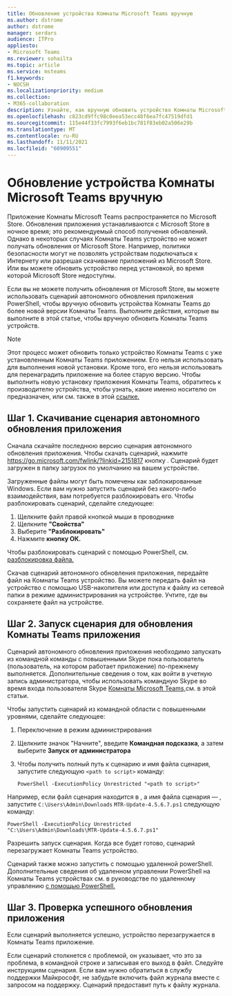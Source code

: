 ```yaml
---
title: Обновление устройства Комнаты Microsoft Teams вручную
ms.author: dstrome
author: dstrome
manager: serdars
audience: ITPro
appliesto:
- Microsoft Teams
ms.reviewer: sohailta
ms.topic: article
ms.service: msteams
f1.keywords:
- NOCSH
ms.localizationpriority: medium
ms.collection:
- M365-collaboration
description: Узнайте, как вручную обновить устройство Комнаты Microsoft Teams до определенной версии.
ms.openlocfilehash: c823cd9ffc98c0eea53ecc48f6ea7fc47519dfd1
ms.sourcegitcommit: 115e44f33fc7993f6eb1bc781f83eb02a506e29b
ms.translationtype: MT
ms.contentlocale: ru-RU
ms.lasthandoff: 11/11/2021
ms.locfileid: "60909551"
---
```

# <a name="manually-update-a-microsoft-teams-rooms-device"></a>Обновление устройства Комнаты Microsoft Teams вручную

Приложение Комнаты Microsoft Teams распространяется по Microsoft Store. Обновления приложения устанавливаются с Microsoft Store в ночное время; это рекомендуемый способ получения обновлений. Однако в некоторых случаях Комнаты Teams устройство не может получать обновления от Microsoft Store. Например, политики безопасности могут не позволять устройствам подключаться к Интернету или разрешая скачивание приложений из Microsoft Store. Или вы можете обновить устройство перед установкой, во время которой Microsoft Store недоступны.

Если вы не можете получить обновления от Microsoft Store, вы можете использовать сценарий автономного обновления приложения PowerShell, чтобы вручную обновить устройства Комнаты Teams до более новой версии Комнаты Teams. Выполните действия, которые вы выполните в этой статье, чтобы вручную обновить Комнаты Teams устройств.

> [!NOTE]
> Этот процесс может обновить только устройство Комнаты Teams с уже установленным Комнаты Teams приложением. Его нельзя использовать для выполнения новой установки. Кроме того, его нельзя использовать для перенаградить приложение на более старую версию. Чтобы выполнить новую установку приложения Комнаты Teams, обратитесь к производителю устройства, чтобы узнать, какие именно носителю он предназначен, или см. также в этой [ссылке.](console.md#prepare-the-installation-media)

## <a name="step-1-download-the-offline-app-update-script"></a>Шаг 1. Скачивание сценария автономного обновления приложения

Сначала скачайте последнюю версию сценария автономного обновления приложения. Чтобы скачать сценарий, нажмите <https://go.microsoft.com/fwlink/?linkid=2151817> кнопку . Сценарий будет загружен в папку загрузок по умолчанию на вашем устройстве.

Загруженные файлы могут быть помечены как заблокированные Windows. Если вам нужно запустить сценарий без какого-либо взаимодействия, вам потребуется разблокировать его. Чтобы разблокировать сценарий, сделайте следующее:

1. Щелкните файл правой кнопкой мыши в проводнике
2. Щелкните **"Свойства"**
3. Выберите **"Разблокировать"**
4. Нажмите **кнопку ОК.**

Чтобы разблокировать сценарий с помощью PowerShell, см. [разблокировка файла.](/powershell/module/microsoft.powershell.utility/unblock-file?view=powershell-7.1)

Скачав сценарий автономного обновления приложения, передайте файл на Комнаты Teams устройство. Вы можете передать файл на устройство с помощью USB-накопителя или доступа к файлу из сетевой папки в режиме администрирования на устройстве. Учтите, где вы сохраняете файл на устройстве.

## <a name="step-2-run-the-script-to-update-the-teams-rooms-app"></a>Шаг 2. Запуск сценария для обновления Комнаты Teams приложения

Сценарий автономного обновления приложения необходимо запускать из командной команды с повышенными Skype пока пользователь (пользователь, на котором работает приложение) по-прежнему выполняется. Дополнительные сведения о том, как войти в учетную запись администратора, чтобы использовать командную Skype во время входа пользователя Skype [Комнаты Microsoft Teams,](rooms-operations.md#switching-to-admin-mode-and-back-when-the-microsoft-teams-rooms-app-crashes)см. в этой статьи.

Чтобы запустить сценарий из командной области с повышенными уровнями, сделайте следующее:

1. Переключение в режим администрирования
2. Щелкните значок "Начните", введите **Командная подсказка**, а затем выберите **Запуск от администратора**
3. Чтобы получить полный путь к сценарию и имя файла сценария, запустите следующую `<path to script>` команду:

    ```console
    PowerShell -ExecutionPolicy Unrestricted "<path to script>"
    ```

Например, если файл сценария находится в , а имя файла сценария — , запустите `C:\Users\Admin\Downloads` `MTR-Update-4.5.6.7.ps1` следующую команду:

```console
PowerShell -ExecutionPolicy Unrestricted "C:\Users\Admin\Downloads\MTR-Update-4.5.6.7.ps1"
```

Разрешить запуск сценария. Когда все будет готово, сценарий перезагружает Комнаты Teams устройство.

Сценарий также можно запустить с помощью удаленной powerShell. Дополнительные сведения об удаленном управлении PowerShell на Комнаты Teams устройствах см. в руководстве по удаленному управлению [с помощью PowerShell.](rooms-operations.md#remote-management-using-powershell)

## <a name="step-3-verify-the-app-has-been-updated-successfully"></a>Шаг 3. Проверка успешного обновления приложения

Если сценарий выполняется успешно, устройство перезагружается в Комнаты Teams приложение.

Если сценарий столкнется с проблемой, он указывает, что это за проблема, в командной строке и записывая его выход в файл. Следуйте инструкциям сценария. Если вам нужно обратиться в службу поддержки Майкрософт, не забудьте включить файл журнала вместе с запросом на поддержку. Сценарий предоставит путь к файлу журнала.
